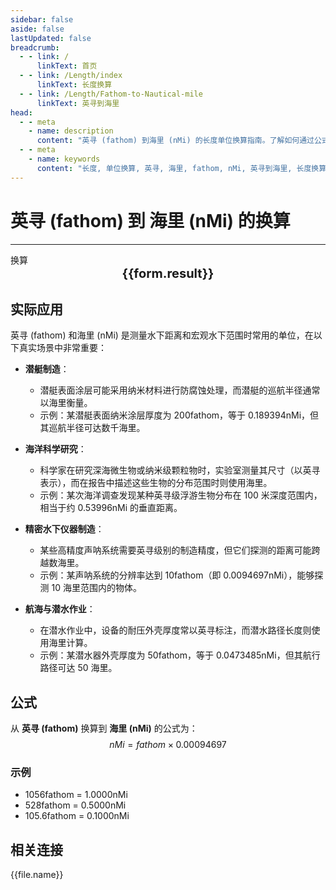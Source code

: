 ```yaml
---
sidebar: false
aside: false
lastUpdated: false
breadcrumb:
  - - link: /
      linkText: 首页
  - - link: /Length/index
      linkText: 长度换算
  - - link: /Length/Fathom-to-Nautical-mile
      linkText: 英寻到海里
head:
  - - meta
    - name: description
      content: "英寻 (fathom) 到海里 (nMi) 的长度单位换算指南。了解如何通过公式 nMi = fathom × 0.00094697 换算为海里。"
  - - meta
    - name: keywords
      content: "长度, 单位换算, 英寻, 海里, fathom, nMi, 英寻到海里, 长度换算指南"
---
```

# 英寻 (fathom) 到 海里 (nMi) 的换算
---
<script setup>
import { onMounted, reactive, inject, ref } from 'vue'
import { NButton, NForm, NFormItem, NInput, NInputNumber, NSelect, NCard, useMessage,NGrid ,NGi } from 'naive-ui'
import { defineClientComponent } from 'vitepress'
import { Length } from '../../files';

const convert = inject('convert')

const form = reactive({
  number: null,
  result: '',
})

const convertHandler = () => {
  if (form.number !== null && !isNaN(form.number)) {
    const convertedValue = parseFloat(form.number) * 0.00094697
    form.result = `${form.number}fathom = ${convertedValue.toFixed(6)}nMi`
  } else {
    form.result = '请输入有效的数值。'
  }
}
</script>

<n-form size="large" :model="form">
  <n-form-item label="英寻 (fathom)">
    <n-input-number v-model:value="form.number" placeholder="输入英寻" style="width: 100%" />
  </n-form-item>
  <n-form-item>
    <n-button type="info" @click="convertHandler" block>换算</n-button>
  </n-form-item>
</n-form>

<n-card  embedded :bordered="false" hoverable>
  <div  style="text-align:center;font-size:20px;">
    <strong>{{form.result}}</strong>
  </div>
</n-card>

## 实际应用

英寻 (fathom) 和海里 (nMi) 是测量水下距离和宏观水下范围时常用的单位，在以下真实场景中非常重要：

- **潜艇制造**：
  - 潜艇表面涂层可能采用纳米材料进行防腐蚀处理，而潜艇的巡航半径通常以海里衡量。
  - 示例：某潜艇表面纳米涂层厚度为 200fathom，等于 0.189394nMi，但其巡航半径可达数千海里。

- **海洋科学研究**：
  - 科学家在研究深海微生物或纳米级颗粒物时，实验室测量其尺寸（以英寻表示），而在报告中描述这些生物的分布范围时则使用海里。
  - 示例：某次海洋调查发现某种英寻级浮游生物分布在 100 米深度范围内，相当于约 0.53996nMi 的垂直距离。

- **精密水下仪器制造**：
  - 某些高精度声呐系统需要英寻级别的制造精度，但它们探测的距离可能跨越数海里。
  - 示例：某声呐系统的分辨率达到 10fathom（即 0.0094697nMi），能够探测 10 海里范围内的物体。

- **航海与潜水作业**：
  - 在潜水作业中，设备的耐压外壳厚度常以英寻标注，而潜水路径长度则使用海里计算。
  - 示例：某潜水器外壳厚度为 50fathom，等于 0.0473485nMi，但其航行路径可达 50 海里。

## 公式

从 **英寻 (fathom)** 换算到 **海里 (nMi)** 的公式为：
$$ nMi = fathom \times 0.00094697 $$

### 示例
- 1056fathom = 1.0000nMi
- 528fathom = 0.5000nMi
- 105.6fathom = 0.1000nMi

## 相关连接
<n-grid x-gap="12" :cols="2">
  <n-gi v-for="(file, index) in Length" :key="index">
    <n-button
      text
      tag="a"
      :href="file.path"
      type="info"
    >
      {{file.name}}
    </n-button>
  </n-gi>
</n-grid>